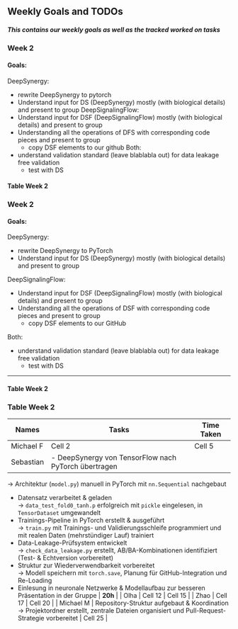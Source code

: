 ## Weekly Goals and TODOs

##### This contains our weekly goals as well as the tracked worked on tasks

### Week 2

#### Goals: 
DeepSynergy:
- rewrite DeepSynergy to pytorch
- Understand input for DS (DeepSynergy) mostly (with biological details) and present to group
DeepSignalingFlow:
- Understand input for DSF (DeepSignalingFlow) mostly (with biological details) and present to group
- Understanding all the operations of DFS with corresponding code pieces and present to group
  - copy DSF elements to our github
Both:
- understand validation standard (leave blablabla out) for data leakage free validation
  - test with DS

#### Table Week 2

### Week 2

#### Goals: 
DeepSynergy:
- rewrite DeepSynergy to PyTorch
- Understand input for DS (DeepSynergy) mostly (with biological details) and present to group

DeepSignalingFlow:
- Understand input for DSF (DeepSignalingFlow) mostly (with biological details) and present to group
- Understanding all the operations of DSF with corresponding code pieces and present to group
  - copy DSF elements to our GitHub

Both:
- understand validation standard (leave blablabla out) for data leakage free validation
  - test with DS

---

#### Table Week 2

### Table Week 2

| Names      | Tasks                                                                                                                                                                                                                                                                                                                                                                                                               | Time Taken |
|------------|----------------------------------------------------------------------------------------------------------------------------------------------------------------------------------------------------------------------------------------------------------------------------------------------------------------------------------------------------------------------------------------------------------------------|-------------|
| Michael F  | Cell 2                                                                                                                                                                                                                                                                                                                                                                                                              | Cell 5      |
| Sebastian  | - DeepSynergy von TensorFlow nach PyTorch übertragen  
→ Architektur (`model.py`) manuell in PyTorch mit `nn.Sequential` nachgebaut  
- Datensatz verarbeitet & geladen  
→ `data_test_fold0_tanh.p` erfolgreich mit `pickle` eingelesen, in `TensorDataset` umgewandelt  
- Trainings-Pipeline in PyTorch erstellt & ausgeführt  
→ `train.py` mit Trainings- und Validierungsschleife programmiert und mit realen Daten (mehrstündiger Lauf) trainiert  
- Data-Leakage-Prüfsystem entwickelt  
→ `check_data_leakage.py` erstellt, AB/BA-Kombinationen identifiziert (Test- & Echtversion vorbereitet)  
- Struktur zur Wiederverwendbarkeit vorbereitet  
→ Modell speichern mit `torch.save`, Planung für GitHub-Integration und Re-Loading  
- Einlesung in neuronale Netzwerke & Modellaufbau zur besseren Präsentation in der Gruppe | **20h**     |
| Olha       | Cell 12                                                                                                                                                                                                                                                                                                                                                                                                             | Cell 15     |
| Zhao       | Cell 17                                                                                                                                                                                                                                                                                                                                                                                                             | Cell 20     |
| Michael M  | Repository-Struktur aufgebaut & Koordination  
→ Projektordner erstellt, zentrale Dateien organisiert und Pull-Request-Strategie vorbereitet                                                                                                                               | Cell 25     |

